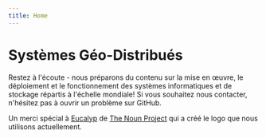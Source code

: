 ```yaml
---
title: Home
---
```


# Systèmes Géo-Distribués

Restez à l'écoute - nous préparons du contenu sur la mise en œuvre, le déploiement et le fonctionnement des systèmes informatiques et de stockage répartis à l'échelle mondiale! Si vous souhaitez nous contacter, n'hésitez pas à ouvrir un problème sur GitHub.

Un merci spécial à [Eucalyp](https://thenounproject.com/eucalyp/) de [The Noun Project](https://thenounproject.com/) qui a créé le logo que nous utilisons actuellement.
